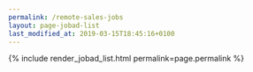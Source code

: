 ```yaml
---
permalink: /remote-sales-jobs
layout: page-jobad-list
last_modified_at: 2019-03-15T18:45:16+0100
---
```

{% include render_jobad_list.html permalink=page.permalink %}

